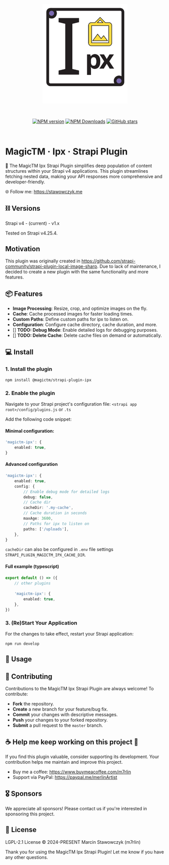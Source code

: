 <p align="center">
  <a href="https://magictm.com" target="_blank" rel="noopener noreferrer">
    <img width="270" src="assets/logo.svg" alt="Project Logo"> 
  </a>
</p>

<br/>

<p align="center">
<a href='#'>
</a>
<a href="https://www.npmjs.com/package/@magictm/strapi-plugin-ipx" target="__blank"><img alt="NPM version" src="https://img.shields.io/npm/v/@magictm/strapi-plugin-ipx?flat&colorA=0e0a18&colorB=8c67ef"></a>
<a href="https://www.npmjs.com/package/@magictm/strapi-plugin-ipx" target="__blank"><img alt="NPM Downloads" src="https://img.shields.io/npm/dm/@magictm/strapi-plugin-ipx?flat&colorA=0e0a18&colorB=8c67ef"></a>
<a href="https://github.com/magictm/strapi-plugin-ipx" target="__blank"><img alt="GitHub stars" src="https://img.shields.io/github/stars/magictm/strapi-plugin-ipx?flat&colorA=0e0a18&colorB=8c67ef"></a>
</p>

<br/>

<h1 align='left'>MagicTM · Ipx · Strapi Plugin</h1>

🚀 The MagicTM Ipx Strapi Plugin simplifies deep population of content structures within your Strapi v4 applications. This plugin streamlines fetching nested data, making your API responses more comprehensive and developer-friendly.

🌐 Follow me: https://stawowczyk.me

## ⛓ Versions

Strapi v4 - (current) - v1.x

Tested on Strapi v4.25.4.

## Motivation

This plugin was originally created in https://github.com/strapi-community/strapi-plugin-local-image-sharp. Due to lack of maintenance, I decided to create a new plugin with the same functionality and more features.

## 📦 Features

- **Image Processing**: Resize, crop, and optimize images on the fly.
- **Cache**: Cache processed images for faster loading times.
- **Custom Paths**: Define custom paths for ipx to listen on.
- **Configuration**: Configure cache directory, cache duration, and more.
- [] **TODO: Debug Mode**: Enable detailed logs for debugging purposes.
- [] **TODO: Delete Cache**: Delete cache files on demand or automatically.

## 💻 Install

### 1. Install the plugin

```bash
npm install @magictm/strapi-plugin-ipx
```

### 2. Enable the plugin

Navigate to your Strapi project's configuration file:
`<strapi app root>/config/plugins.js` or `.ts`

Add the following code snippet:

#### Minimal configuration:

```ts
'magictm-ipx': {
    enabled: true,
}
```

#### Advanced configuration

```ts
'magictm-ipx': {
    enabled: true,
    config: {
        // Enable debug mode for detailed logs
        debug: false,
        // Cache dir
        cacheDir: '.my-cache',
        // Cache duration in seconds
        maxAge: 3600,
        // Paths for ipx to listen on
        paths: ['/uploads'],
    },
}
```

`cacheDir` can also be configured in `.env` file settings `STRAPI_PLUGIN_MAGICTM_IPX_CACHE_DIR`.

#### Full example (typescript)

```ts
export default () => ({
    // other plugins

    'magictm-ipx': {
        enabled: true,
    },
})
```

### 3. (Re)Start Your Application

For the changes to take effect, restart your Strapi application:

```
npm run develop
```

## 🚀 Usage



## 🤝 Contributing

Contributions to the MagicTM Ipx Strapi Plugin are always welcome! To contribute:

-   **Fork** the repository.
-   **Create** a new branch for your feature/bug fix.
-   **Commit** your changes with descriptive messages.
-   **Push** your changes to your forked repository.
-   **Submit** a pull request to the `master` branch.

## ☕️ Help me keep working on this project 💚

If you find this plugin valuable, consider supporting its development. Your contribution helps me maintain and improve this project.

-   Buy me a coffee: https://www.buymeacoffee.com/m7rlin
-   Support via PayPal: https://paypal.me/merlinArtist

## 🎖️ Sponsors

We appreciate all sponsors! Please contact us if you're interested in sponsoring this project.

## 📜 License

LGPL-2.1 License © 2024-PRESENT Marcin Stawowczyk (m7rlin)

Thank you for using the MagicTM Ipx Strapi Plugin! Let me know if you have any other questions.
